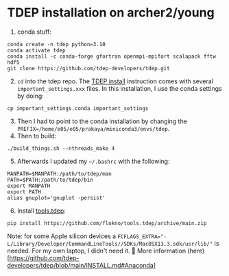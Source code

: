 # TDEP installation on archer2/young

1. conda stuff:
```
conda create -n tdep python=3.10
conda activate tdep
conda install -c conda-forge gfortran openmpi-mpifort scalapack fftw hdf5
git clone https://github.com/tdep-developers/tdep.git
```
2. `cd` into the tdep repo. The [TDEP install](https://github.com/tdep-developers/tdep/blob/main/INSTALL.md) instruction comes with several `important_settings.xxx` files. In this installation, I use the conda settings by doing: 
```
cp important_settings.conda important_settings
``` 

3. Then I had to point to the conda installation by changing the `PREFIX=/home/e05/e05/prakaya/miniconda3/envs/tdep`.
4. Then to build:
```
./build_things.sh --nthreads_make 4
```

5. Afterwards I updated my `~/.bashrc` with the following:
```
MANPATH=$MANPATH:/path/to/tdep/man
PATH=$PATH:/path/to/tdep/bin
export MANPATH
export PATH
alias gnuplot='gnuplot -persist'
```
6. Install [tools.tdep](https://github.com/flokno/tools.tdep):
```
pip install https://github.com/flokno/tools.tdep/archive/main.zip
```


Note: for some Apple silicon devices a `FCFLAGS_EXTRA="-L/Library/Developer/CommandLineTools//SDKs/MacOSX13.3.sdk/usr/lib/"` is needed. For my own laptop, I didn't need it. 🤔 More information (here)[https://github.com/tdep-developers/tdep/blob/main/INSTALL.md#Anaconda]

